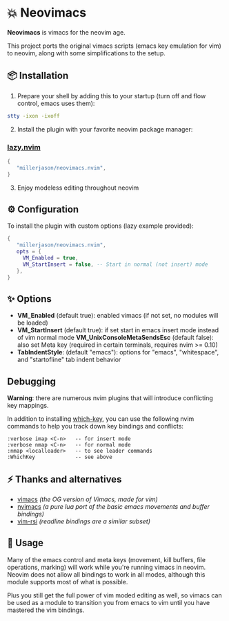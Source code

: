 # 💥 Neovimacs

**Neovimacs** is vimacs for the neovim age.

This project ports the original vimacs scripts (emacs key emulation for vim) to neovim,
along with some simplifications to the setup.

## 📦 Installation

1. Prepare your shell by adding this to your startup (turn off <C-s> and <C-q> flow control, emacs uses them):

```bash
stty -ixon -ixoff
```

2. Install the plugin with your favorite neovim package manager:

### [lazy.nvim](https://github.com/folke/lazy.nvim)

```lua
{
   "millerjason/neovimacs.nvim",
}
```

3. Enjoy modeless editing throughout neovim

## ⚙️ Configuration

To install the plugin with custom options (lazy example provided):

```lua
{
   "millerjason/neovimacs.nvim",
   opts = {
     VM_Enabled = true,
     VM_StartInsert = false, -- Start in normal (not insert) mode
   },
}
```

## ✨ Options

- **VM_Enabled** (default true): enabled vimacs (if not set, no modules will be loaded)
- **VM_StartInsert** (default true): if set start in emacs insert mode instead of vim normal mode
  **VM_UnixConsoleMetaSendsEsc** (default false): also set Meta key (required in certain terminals, requires nvim >= 0.10)
- **TabIndentStyle**: (default "emacs"): options for "emacs", "whitespace", and "startofline" tab indent behavior

## Debugging

**Warning**: there are numerous nvim plugins that will introduce conflicting key mappings.

In addition to installing [which-key](https://github.com/folke/which-key.nvim), you can use the following
nvim commands to help you track down key bindings and conflicts:

```
:verbose imap <C-n>   -- for insert mode
:verbose nmap <C-n>   -- for normal mode
:nmap <localleader>   -- to see leader commands
:WhichKey             -- see above
```

## ⚡️ Thanks and alternatives

- [vimacs](https://github.com/andrep/vimacs) _(the OG version of Vimacs, made for vim)_
- [nvimacs](https://github.com/sei40kr/nvimacs) _(a pure lua port of the basic emacs movements and buffer bindings)_
- [vim-rsi](https://github.com/tpope/vim-rsi) _(readline bindings are a similar subset)_

## 🚀 Usage

Many of the emacs control and meta keys (movement, kill buffers, file operations, marking) will work while
you're running vimacs in neovim. Neovim does not allow all bindings to work in all modes, although this module
supports most of what is possible.

Plus you still get the full power of vim moded editing as well, so vimacs can be used as a module to transition
you from emacs to vim until you have mastered the vim bindings.

